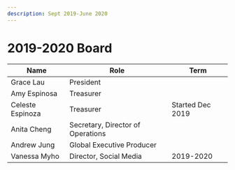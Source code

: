 ```yaml
---
description: Sept 2019-June 2020
---
```


# 2019-2020 Board

| Name             | Role                              | Term             |
| ---------------- | --------------------------------- | ---------------- |
| Grace Lau        | President                         |                  |
| Amy Espinosa     | Treasurer                         |                  |
| Celeste Espinoza | Treasurer                         | Started Dec 2019 |
| Anita Cheng      | Secretary, Director of Operations |                  |
| Andrew Jung      | Global Executive Producer         |                  |
| Vanessa Myho     | Director, Social Media            | 2019-2020        |

